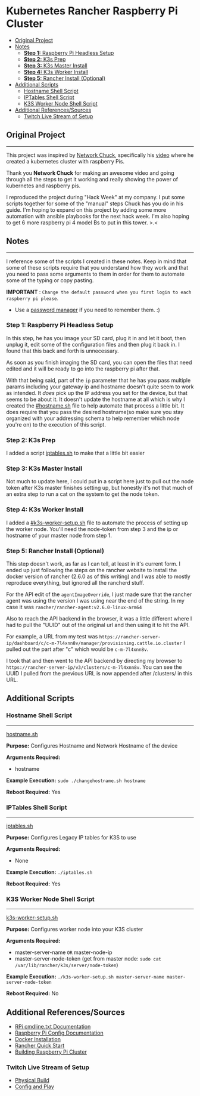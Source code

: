 # Kubernetes Rancher Raspberry Pi Cluster

<!-- START doctoc generated TOC please keep comment here to allow auto update -->
<!-- DON'T EDIT THIS SECTION, INSTEAD RE-RUN doctoc TO UPDATE -->

- [Original Project](#original-project)
- [Notes](#notes)
  - [**Step 1:** Raspberry Pi Headless Setup](#step-1-raspberry-pi-headless-setup)
  - [**Step 2:** K3s Prep](#step-2-k3s-prep)
  - [**Step 3:** K3s Master Install](#step-3-k3s-master-install)
  - [**Step 4:** K3s Worker Install](#step-4-k3s-worker-install)
  - [**Step 5:** Rancher Install (Optional)](#step-5-rancher-install-optional)
- [Additional Scripts](#additional-scripts)
  - [Hostname Shell Script](#hostname-shell-script)
  - [IPTables Shell Script](#iptables-shell-script)
  - [K3S Worker Node Shell Script](#k3s-worker-node-shell-script)
- [Additional References/Sources](#additional-referencessources)
  - [Twitch Live Stream of Setup](#twitch-live-stream-of-setup)

<!-- END doctoc generated TOC please keep comment here to allow auto update -->

## Original Project

---

This project was inspired by [Network Chuck](https://www.networkchuck.com/), specifically his [video](https://youtu.be/X9fSMGkjtug) where he created a kubernetes cluster with raspberry Pis.

Thank you **Network Chuck** for making an awesome video and going through all the steps to get it working and really showing the power of kubernetes and raspberry pis.

I reproduced the project during "Hack Week" at my company.  I put some scripts together for some of the "manual" steps Chuck has you do in his guide.  I'm hoping to expand on this project by adding some more automation with ansible playbooks for the next hack week. I'm also hoping to get 6 more raspberry pi 4 model Bs to put in this tower. >.<
## Notes

---

I reference some of the scripts I created in these notes. Keep in mind that some of these scripts require that you understand how they work and that you need to pass some arguments to them in order for them to automate some of the typing or copy pasting.

**IMPORTANT** : `Change the default password when you first login to each raspberry pi please`.  

- Use a [password manager](https://lastpass.wo8g.net/rx3GG) if you need to remember them. :)

### **Step 1:** Raspberry Pi Headless Setup

In this step, he has you image your SD card, plug it in and let it boot, then unplug it, edit some of the configuration files and then plug it back in.  I found that this back and forth is unnecessary.

As soon as you finish imaging the SD card, you can open the files that need edited and it will be ready to go into the raspberry pi after that.  

With that being said, part of the `ip` parameter that he has you pass multiple params including your gateway ip and hostname doesn't quite seem to work as intended.  It _does_ pick up the IP address you set for the device, but that seems to be about it.  It doesn't update the hostname at all which is why I created the [#hostname.sh](#hostname-shell-script) file to help automate that process a little bit.  It does require that you pass the desired hostname(so make sure you stay organized with your addressing schema to help remember which node you're on) to the execution of this script.

### **Step 2:** K3s Prep

I added a script [iptables.sh](#iptables-shell-script) to make that a little bit easier

### **Step 3:** K3s Master Install

Not much to update here, I could put in a script here just to pull out the node token after K3s master finishes setting up, but honestly it's not that much of an extra step to run a cat on the system to get the node token.

### **Step 4:** K3s Worker Install

I added a [#k3s-worker-setup.sh](#k3s-worker-node-shell-script) file to automate the process of setting up the worker node. You'll need the node-token from step 3 and the ip or hostname of your master node from step 1.

### **Step 5:** Rancher Install (Optional)

This step doesn't work, as far as I can tell, at least in it's current form.  I ended up just following the steps on the rancher website to install the docker version of rancher (2.6.0 as of this writing) and I was able to mostly reproduce everything, but ignored all the rancherd stuff.

For the API edit of the `agentImageOverride`, I just made sure that the rancher agent was using the version I was using near the end of the string. In my case it was `rancher/rancher-agent:v2.6.0-linux-arm64`

Also to reach the API backend in the browser, it was a little different where I had to pull the "UUID" out of the original url and then using it to hit the API.

For example, a URL from my test was `https://rancher-server-ip/dashboard/c/c-m-7l4xnn8v/manager/provisioning.cattle.io.cluster`  I pulled out the part after "c" which would be `c-m-7l4xnn8v`.

I took that and then went to the API backend by directing my browser to `https://rancher-server-ip/v3/clusters/c-m-7l4xnn8v`.  You can see the UUID I pulled from the previous URL is now appended after /clusters/ in this URL.

## Additional Scripts

### Hostname Shell Script

---

[hostname.sh](./hostname.sh)

**Purpose:** Configures Hostname and Network Hostname of the device

**Arguments Required:**
  - hostname

**Example Execution:** `sudo ./changehostname.sh hostname`

**Reboot Required:** Yes
### IPTables Shell Script

---

[iptables.sh](./iptables.sh)

**Purpose:** Configures Legacy IP tables for K3S to use

**Arguments Required:** 
  - None

**Example Execution:** `./iptables.sh`

**Reboot Required:** Yes

### K3S Worker Node Shell Script

---

[k3s-worker-setup.sh](./k3s-worker-setup.sh)

**Purpose:** Configures worker node into your K3S cluster

**Arguments Required:**
  - master-server-name `OR` master-node-ip
  - master-server-node-token (get from master node: `sudo cat /var/lib/rancher/k3s/server/node-token`)

**Example Execution:** `./k3s-worker-setup.sh master-server-name master-server-node-token`

**Reboot Required:** No

## Additional References/Sources

- [RPi cmdline.txt Documentation](https://elinux.org/RPi_cmdline.txt#:~:text=%EE%80%80RPi%20cmdline.txt%EE%80%81.%20This%20file%20is%20for%20passing%20arguments,the%20default%20mac%20adress%20with%20the%20specified%20one.)
- [Raspberry Pi Config Documentation](https://www.raspberrypi.com/documentation/computers/configuration.html#setting-up-a-headless-raspberry-pi)
- [Docker Installation](https://docs.docker.com/engine/install/)
- [Rancher Quick Start](https://rancher.com/quick-start/)
- [Building Raspberry Pi Cluster](https://magpi.raspberrypi.org/articles/build-a-raspberry-pi-cluster-computer)

### Twitch Live Stream of Setup

- [Physical Build](https://www.twitch.tv/videos/1168228107)
- [Config and Play](https://www.twitch.tv/videos/1169538073)